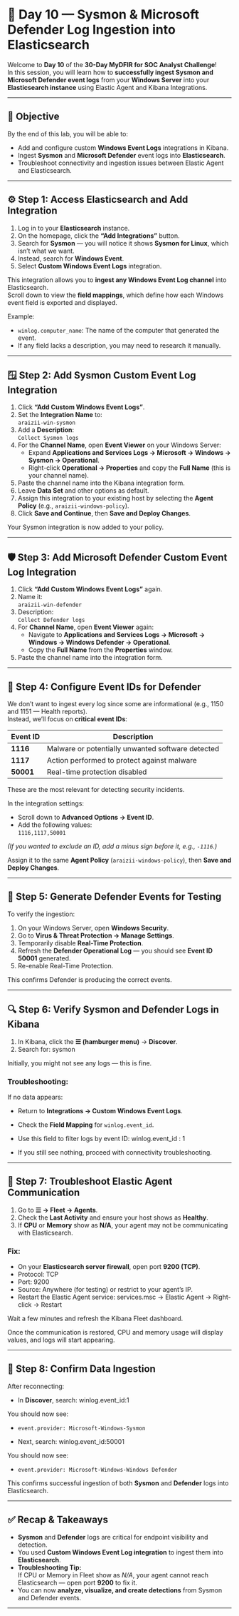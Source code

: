 # 🧠 Day 10 — Sysmon & Microsoft Defender Log Ingestion into Elasticsearch

Welcome to **Day 10** of the **30-Day MyDFIR for SOC Analyst Challenge**!  
In this session, you will learn how to **successfully ingest Sysmon and Microsoft Defender event logs** from your **Windows Server** into your **Elasticsearch instance** using Elastic Agent and Kibana Integrations.

---

## 🎯 Objective

By the end of this lab, you will be able to:
- Add and configure custom **Windows Event Logs** integrations in Kibana.
- Ingest **Sysmon** and **Microsoft Defender** event logs into **Elasticsearch**.
- Troubleshoot connectivity and ingestion issues between Elastic Agent and Elasticsearch.

---

## ⚙️ Step 1: Access Elasticsearch and Add Integration

1. Log in to your **Elasticsearch** instance.  
2. On the homepage, click the **“Add Integrations”** button.
3. Search for **Sysmon** — you will notice it shows **Sysmon for Linux**, which isn’t what we want.
4. Instead, search for **Windows Event**.
5. Select **Custom Windows Event Logs** integration.

This integration allows you to **ingest any Windows Event Log channel** into Elasticsearch.  
Scroll down to view the **field mappings**, which define how each Windows event field is exported and displayed.

Example:
- `winlog.computer_name`: The name of the computer that generated the event.
- If any field lacks a description, you may need to research it manually.

---

## 🪟 Step 2: Add Sysmon Custom Event Log Integration

1. Click **“Add Custom Windows Event Logs”**.
2. Set the **Integration Name** to:  
   `araizii-win-sysmon`
3. Add a **Description**:  
   `Collect Sysmon logs`
4. For the **Channel Name**, open **Event Viewer** on your Windows Server:
   - Expand **Applications and Services Logs → Microsoft → Windows → Sysmon → Operational**.
   - Right-click **Operational → Properties** and copy the **Full Name** (this is your channel name).
5. Paste the channel name into the Kibana integration form.
6. Leave **Data Set** and other options as default.
7. Assign this integration to your existing host by selecting the **Agent Policy** (e.g., `araizii-windows-policy`).
8. Click **Save and Continue**, then **Save and Deploy Changes**.

Your Sysmon integration is now added to your policy.

---

## 🛡️ Step 3: Add Microsoft Defender Custom Event Log Integration

1. Click **“Add Custom Windows Event Logs”** again.
2. Name it:  
   `araizii-win-defender`
3. Description:  
   `Collect Defender logs`
4. For **Channel Name**, open **Event Viewer** again:
   - Navigate to **Applications and Services Logs → Microsoft → Windows → Windows Defender → Operational**.
   - Copy the **Full Name** from the **Properties** window.
5. Paste the channel name into the integration form.

---

## 🧩 Step 4: Configure Event IDs for Defender

We don’t want to ingest every log since some are informational (e.g., 1150 and 1151 — Health reports).  
Instead, we’ll focus on **critical event IDs**:

| Event ID | Description |
|-----------|--------------|
| **1116** | Malware or potentially unwanted software detected |
| **1117** | Action performed to protect against malware |
| **50001** | Real-time protection disabled |

These are the most relevant for detecting security incidents.

In the integration settings:
- Scroll down to **Advanced Options → Event ID**.
- Add the following values:  
  `1116,1117,50001`

*(If you wanted to exclude an ID, add a minus sign before it, e.g., `-1116`.)*

Assign it to the same **Agent Policy** (`araizii-windows-policy`), then **Save and Deploy Changes**.

---

## 🧠 Step 5: Generate Defender Events for Testing

To verify the ingestion:
1. On your Windows Server, open **Windows Security**.
2. Go to **Virus & Threat Protection → Manage Settings**.
3. Temporarily disable **Real-Time Protection**.
4. Refresh the **Defender Operational Log** — you should see **Event ID 50001** generated.
5. Re-enable Real-Time Protection.

This confirms Defender is producing the correct events.

---

## 🔍 Step 6: Verify Sysmon and Defender Logs in Kibana

1. In Kibana, click the **☰ (hamburger menu)** → **Discover**.
2. Search for: sysmon

Initially, you might not see any logs — this is fine.

### Troubleshooting:

If no data appears:
- Return to **Integrations → Custom Windows Event Logs**.
- Check the **Field Mapping** for `winlog.event_id`.
- Use this field to filter logs by event ID: winlog.event_id : 1

- If you still see nothing, proceed with connectivity troubleshooting.

---

## 🧰 Step 7: Troubleshoot Elastic Agent Communication

1. Go to **☰ → Fleet → Agents**.
2. Check the **Last Activity** and ensure your host shows as **Healthy**.
3. If **CPU** or **Memory** show as **N/A**, your agent may not be communicating with Elasticsearch.

### Fix:
- On your **Elasticsearch server firewall**, open port **9200 (TCP)**.
- Protocol: TCP  
- Port: 9200  
- Source: Anywhere (for testing) or restrict to your agent’s IP.
- Restart the Elastic Agent service: services.msc → Elastic Agent → Right-click → Restart


Wait a few minutes and refresh the Kibana Fleet dashboard.

Once the communication is restored, CPU and memory usage will display values, and logs will start appearing.

---

## 🧾 Step 8: Confirm Data Ingestion

After reconnecting:
- In **Discover**, search: winlog.event_id:1

You should now see:
- `event.provider: Microsoft-Windows-Sysmon`

- Next, search: winlog.event_id:50001

You should now see:
- `event.provider: Microsoft-Windows-Windows Defender`

This confirms successful ingestion of both **Sysmon** and **Defender** logs into Elasticsearch.

---

## ✅ Recap & Takeaways

- **Sysmon** and **Defender** logs are critical for endpoint visibility and detection.  
- You used **Custom Windows Event Log integration** to ingest them into **Elasticsearch**.  
- **Troubleshooting Tip:**  
If CPU or Memory in Fleet show as *N/A*, your agent cannot reach Elasticsearch — open port **9200** to fix it.
- You can now **analyze, visualize, and create detections** from Sysmon and Defender events.

---



